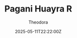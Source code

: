 ---
title: "Pagani Huayra R"
meta_title: ""
description: "Pagani Huayra R 2024 by EX Mods for Assetto Corsa, ready to race!"
date: 2025-05-11T22:22:00Z
thumb: oHntDEo
mainimage: TmttSEc
cargallery: ["Ihvf37C"]
categories: ["Car"]
author: "Theodora"
tags: ["Pagani", "Hypercar", "Road", "2024", "EX Mods", "Italy"]
draft: false
link: https://modsfire.com/E3l1E00qGVXCDi0
zipsize: 81 MB
manu: Pagani
country: Italy
year: 2024
class: Hypercar
drivetrain: RWD
engine: V12 6.0L N/A
power: "850 bhp"
torque: "750"
mass: "1050"
speed: "390+"
accel: "- seconds"
gb: 6-speed
creator: EX Mods
version: "-"
csp: "0.2.6"
carname: "Pagani Huayra R"
folder: "exmods_pagani_huayra_r_24"
livery: "2 colors"
r2r: 0
host: ModsFire
---